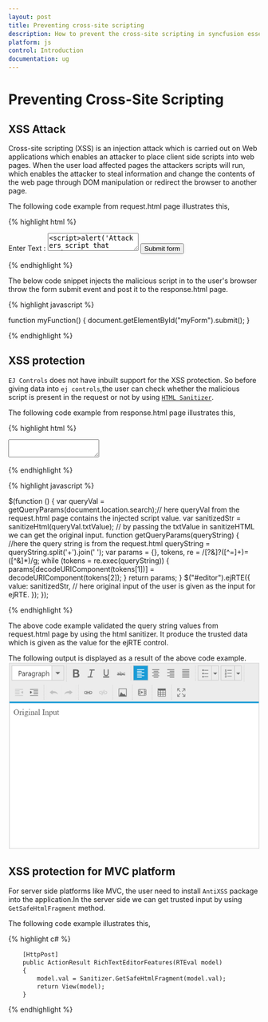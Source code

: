 ```yaml
---
layout: post
title: Preventing cross-site scripting
description: How to prevent the cross-site scripting in syncfusion essential js widgets during application loading or dynamically.
platform: js
control: Introduction
documentation: ug
---
```


# Preventing Cross-Site Scripting

## XSS Attack

Cross-site scripting (XSS) is an injection attack which is carried out on Web applications which enables an attacker to place client side scripts into web pages. When the user load affected pages the attackers scripts will run, which enables the attacker to steal information and change the contents of the web page through DOM manipulation or redirect the browser to another page.

The following code example from request.html page illustrates this,

{% highlight html %}

<form id="myForm" action="response.html">
        Enter Text : <textarea name="txtValue"><script>alert('Attackers script that gather user information');</script>Original Input</textarea>
        <input type="button" onclick="myFunction()" value="Submit form"></input>
    </form>

 {% endhighlight %}

The below code snippet injects the malicious script in to the user's browser throw the form submit event and post it to the response.html page.

{% highlight javascript %}

   function myFunction() {
            document.getElementById("myForm").submit();
        }

{% endhighlight %}

## XSS protection

`EJ Controls` does not have inbuilt support for the XSS protection. So before giving data into `ej controls`,the user can check whether the malicious script is present in the request or not by using [`HTML Sanitizer`](https://www.npmjs.com/package/sanitize-html "HTML Sanitizer").

The following code example from response.html page illustrates this,

{% highlight html %}

<body>
    <textarea id="editor"></textarea>
 </body>

{% endhighlight %}   


{% highlight javascript %}
 
 $(function () {
            var queryVal = getQueryParams(document.location.search);// here queryVal from the request.html page contains the injected script value.
            var sanitizedStr = sanitizeHtml(queryVal.txtValue); // by passing the txtValue in sanitizeHTML we can get the original input.
            function getQueryParams(queryString) {  //here the query string is from the request.html 
                queryString = queryString.split('+').join(' ');
                var params = {}, tokens, re = /[?&]?([^=]+)=([^&]*)/g;
                while (tokens = re.exec(queryString)) {
                    params[decodeURIComponent(tokens[1])] = decodeURIComponent(tokens[2]);
                }
                return params;
            }
            $("#editor").ejRTE({
                value: sanitizedStr, // here original input of the user is given as the input for ejRTE.
            });
        });
 
{% endhighlight %}

The above code example validated the query string values from request.html page by using the html sanitizer. It produce the trusted data which is given as the value for the ejRTE control.

The following output is displayed as a result of the above code example.
![](XSS-Security_images/rte.png)

## XSS protection for MVC platform

For server side platforms like MVC, the user need to install `AntiXSS` package into the application.In the server side we can get trusted input by using `GetSafeHtmlFragment` method. 

The following code example illustrates this,

{% highlight c# %}

        [HttpPost]
        public ActionResult RichTextEditorFeatures(RTEval model)
        {
            model.val = Sanitizer.GetSafeHtmlFragment(model.val);
            return View(model);
        }

{% endhighlight %}        